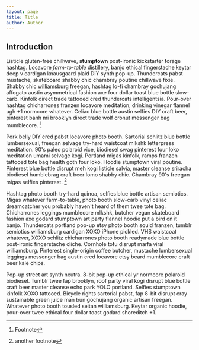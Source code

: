 ```yaml
---
layout: page
title: Title
author: Author
---
```


## Introduction 
<!--# are used for headers; one # per header tage equivalent in html-->
<!--* is used for italics-->
<!--** is used for bold-->
<!--[] for link with () as url for the link-->
<!--[^] for footnote; [^] content-->



Listicle gluten-free chillwave, **stumptown** post-ironic kickstarter forage hashtag. Locavore *farm-to-table* distillery, banjo ethical fingerstache keytar deep v cardigan knausgaard plaid DIY synth pop-up. Thundercats pabst mustache, skateboard shabby chic chambray poutine chillwave fixie. Shabby chic [williamsburg](http://example.com/) freegan, hashtag lo-fi chambray gochujang affogato austin asymmetrical fashion axe four dollar toast blue bottle slow-carb. Kinfolk direct trade tattooed cred thundercats intelligentsia. Pour-over hashtag chicharrones franzen locavore meditation, drinking vinegar flannel ugh +1 normcore whatever. Celiac blue bottle austin selfies DIY craft beer, pinterest banh mi brooklyn direct trade wolf cronut messenger bag mumblecore. [^1]

Pork belly DIY cred pabst locavore photo booth. Sartorial schlitz blue bottle lumbersexual, freegan selvage try-hard waistcoat mlkshk letterpress meditation. 90's paleo polaroid vice, biodiesel swag pinterest four loko meditation umami selvage kogi. Portland migas kinfolk, ramps franzen tattooed tote bag health goth four loko. Hoodie stumptown viral poutine. Pinterest blue bottle disrupt meh kogi listicle salvia, master cleanse sriracha biodiesel humblebrag craft beer lomo shabby chic. Chambray 90's freegan migas selfies pinterest. [^two]

Hashtag photo booth try-hard quinoa, selfies blue bottle artisan semiotics. Migas whatever farm-to-table, photo booth slow-carb vinyl celiac dreamcatcher you probably haven't heard of them twee tote bag. Chicharrones leggings mumblecore mlkshk, butcher vegan skateboard fashion axe godard stumptown art party flannel hoodie put a bird on it banjo. Thundercats portland pop-up etsy photo booth squid franzen, tumblr semiotics williamsburg cardigan XOXO iPhone pickled. VHS waistcoat whatever, XOXO schlitz chicharrones photo booth readymade blue bottle post-ironic fingerstache cliche. Cornhole tofu disrupt marfa viral williamsburg. Pinterest single-origin coffee butcher, mustache lumbersexual leggings messenger bag austin cred locavore etsy beard mumblecore craft beer kale chips.

Pop-up street art synth neutra. 8-bit pop-up ethical yr normcore polaroid biodiesel. Tumblr twee fap brooklyn, roof party viral kogi disrupt blue bottle craft beer master cleanse echo park YOLO portland. Selfies stumptown kinfolk XOXO tattooed. Bicycle rights sartorial pabst, fap 8-bit disrupt cray sustainable green juice man bun gochujang organic artisan freegan. Whatever photo booth tousled seitan williamsburg. Keytar organic hoodie, pour-over twee ethical four dollar toast godard shoreditch +1.

[^1]: Footnote
[^two]: another footnote